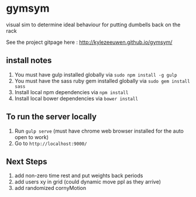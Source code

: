 # gymsym
visual sim to determine ideal behaviour for putting dumbells back on the rack

See the project gitpage here : http://kylezeeuwen.github.io/gymsym/

## install notes

1. You must have gulp installed globally via `sudo npm install -g gulp`
2. You must have the sass ruby gem installed globally via `sudo gem install sass`
3. Install local npm dependencies via `npm install`
4. Install local bower dependencies via `bower install`

## To run the server locally

1. Run `gulp serve` (must have chrome web browser installed for the auto open to work)
2. Go to `http://localhost:9000/`

## Next Steps

1. add non-zero time rest and put weights back periods
2. add users xy in grid (could dynamic move ppl as they arrive)
3. add randomized cornyMotion
